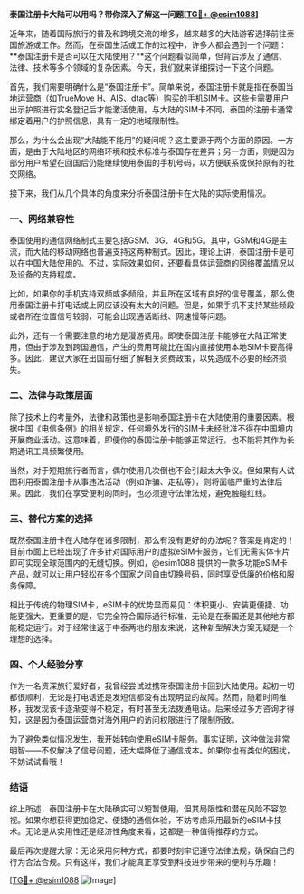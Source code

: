 **泰国注册卡大陆可以用吗？带你深入了解这一问题[[TG💪+ @esim1088](https://t.me/s/esim1088)]**

近年来，随着国际旅行的普及和跨境交流的增多，越来越多的大陆游客选择前往泰国旅游或工作。然而，在泰国生活或工作的过程中，许多人都会遇到一个问题：**泰国注册卡是否可以在大陆使用？**这个问题看似简单，但背后涉及了通信、法律、技术等多个领域的复杂因素。今天，我们就来详细探讨一下这个问题。

首先，我们需要明确什么是“泰国注册卡”。简单来说，泰国注册卡就是指在泰国当地运营商（如TrueMove H、AIS、dtac等）购买的手机SIM卡。这些卡需要用户出示护照进行实名登记后才能激活使用。与大陆的SIM卡不同，泰国的注册卡通常绑定着用户的护照信息，具有一定的地域限制性。

那么，为什么会出现“大陆能不能用”的疑问呢？这主要源于两个方面的原因。一方面，是由于大陆地区的网络环境和技术标准与泰国存在差异；另一方面，则是因为部分用户希望在回国后仍能继续使用泰国的手机号码，以方便联系或保持原有的社交网络。

接下来，我们从几个具体的角度来分析泰国注册卡在大陆的实际使用情况。

### **一、网络兼容性**
泰国使用的通信网络制式主要包括GSM、3G、4G和5G。其中，GSM和4G是主流，而大陆的移动网络也普遍支持这两种制式。因此，理论上讲，泰国注册卡是可以在中国大陆使用的。不过，实际效果如何，还要看具体运营商的网络覆盖情况以及设备的支持程度。

比如，如果你的手机支持双频或多频段，并且所在区域有良好的信号覆盖，那么使用泰国注册卡打电话或上网应该没有太大的问题。但是，如果手机不支持某些频段或者所在位置信号较弱，可能会出现通话断线、网速慢等问题。

此外，还有一个需要注意的地方是漫游费用。即使泰国注册卡能够在大陆正常使用，但由于涉及到跨国通信，产生的费用可能比在国内直接使用本地SIM卡要高得多。因此，建议大家在出国前仔细了解相关资费政策，以免造成不必要的经济损失。

### **二、法律与政策层面**
除了技术上的考量外，法律和政策也是影响泰国注册卡在大陆使用的重要因素。根据中国《电信条例》的相关规定，任何境外发行的SIM卡未经批准不得在中国境内开展商业活动。这意味着，即便你的泰国注册卡能够正常运行，也不能将其作为长期通讯工具频繁使用。

当然，对于短期旅行者而言，偶尔使用几次倒也不会引起太大争议。但如果有人试图利用泰国注册卡从事违法活动（例如诈骗、走私等），则将面临严重的法律后果。因此，我们在享受便利的同时，也必须遵守法律法规，避免触碰红线。

### **三、替代方案的选择**
既然泰国注册卡在大陆存在诸多限制，那么有没有更好的办法呢？答案是肯定的！目前市面上已经出现了许多针对国际用户的虚拟eSIM卡服务，它们无需实体卡片即可实现全球范围内的无缝切换。例如，@esim1088 提供的一款多功能eSIM卡产品，就可以让用户轻松在多个国家之间自由切换号码，同时享受低廉的价格和服务保障。

相比于传统的物理SIM卡，eSIM卡的优势显而易见：体积更小、安装更便捷、功能更强大。更重要的是，它完全符合国际通行标准，无论是在泰国还是其他地方都能稳定运行。对于经常往返于中泰两地的朋友来说，这种新型解决方案无疑是一个理想的选择。

### **四、个人经验分享**
作为一名资深旅行爱好者，我曾经尝试过携带泰国注册卡回到大陆使用。起初一切都很顺利，无论是打电话还是发短信都没有出现明显的故障。然而，随着时间推移，我发现该卡逐渐变得不稳定，有时甚至无法拨通电话。后来经过多方咨询才得知，这是因为泰国运营商对海外用户的访问权限进行了限制所致。

为了避免类似情况发生，我开始转向使用eSIM卡服务。事实证明，这种做法非常明智——不仅解决了信号问题，还大幅降低了通信成本。如果你也有类似的困扰，不妨试试看哦！

### **结语**
综上所述，泰国注册卡在大陆确实可以短暂使用，但其局限性和潜在风险不容忽视。如果你想获得更加稳定、便捷的通信体验，不妨考虑采用最新的eSIM卡技术。无论是从实用性还是经济性角度来看，这都是一种值得推荐的方式。

最后再次提醒大家：无论采用何种方式，都要时刻牢记遵守法律法规，确保自己的行为合法合规。只有这样，我们才能真正享受到科技进步带来的便利与乐趣！

[[TG💪+ @esim1088](https://t.me/s/esim1088) ![Image](https://i.postimg.cc/4NQfJmqS/Snipaste-2025-05-13-00-14-12.png)]